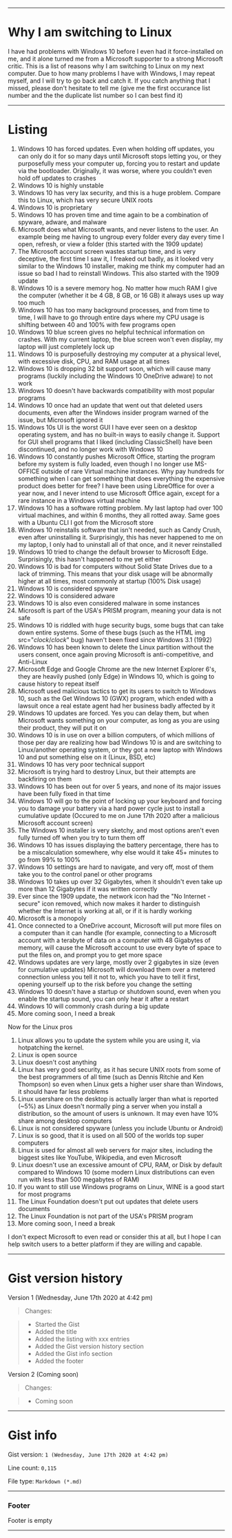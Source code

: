 
***

# Why I am switching to Linux

I have had problems with Windows 10 before I even had it force-installed on me, and it alone turned me from a Microsoft supporter to a strong Microsoft critic.
This is a list of reasons why I am switching to Linux on my next computer. Due to how many problems I have with Windows, I may repeat myself, and I will try to go back and catch it. If you catch anything that I missed, please don't hesitate to tell me (give me the first occurance list number and the the duplicate list number so I can best find it)

***

# Listing

1. Windows 10 has forced updates. Even when holding off updates, you can only do it for so many days until Microsoft stops letting you, or they purposefully mess your computer up, forcing you to restart and update via the bootloader. Originally, it was worse, where you couldn't even hold off updates to crashes
2. Windows 10 is highly unstable
3. Windows 10 has very lax security, and this is a huge problem. Compare this to Linux, which has very secure UNIX roots
4. Windows 10 is proprietary
5. Windows 10 has proven time and time again to be a combination of spyware, adware, and malware
6. Microsoft does what Microsoft wants, and never listens to the user. An example being me having to ungroup every folder every day every time I open, refresh, or view a folder (this started with the 1909 update)
7. The Microsoft account screen wastes startup time, and is very deceptive, the first time I saw it, I freaked out badly, as it looked very similar to the Windows 10 installer, making me think my computer had an issue so bad I had to reinstall Windows. This also started with the 1909 update
8. Windows 10 is a severe memory hog. No matter how much RAM I give the computer (whether it be 4 GB, 8 GB, or 16 GB) it always uses up way too much
9. Windows 10 has too many background processes, and from time to time, I will have to go through entire days where my CPU usage is shifting between 40 and 100% with few programs open
10. Windows 10 blue screen gives no helpful technical information on crashes. With my current laptop, the blue screen won't even display, my laptop will just completely lock up
11. Windows 10 is purposefully destroying my computer at a physical level, with excessive disk, CPU, and RAM usage at all times
12. Windows 10 is dropping 32 bit support soon, which will cause many programs (luckily including the Windows 10 OneDrive adware) to not work
13. Windows 10 doesn't have backwards compatibility with most popular programs
14. Windows 10 once had an update that went out that deleted users documents, even after the Windows insider program warned of the issue, but Microsoft ignored it
15. Windows 10s UI is the worst GUI I have ever seen on a desktop operating system, and has no built-in ways to easily change it. Support for GUI shell programs that I liked (including ClassicShell) have been discontinued, and no longer work with Windows 10
16. Windows 10 constantly pushes Microsoft Office, starting the program before my system is fully loaded, even though I no longer use MS-OFFICE outside of rare Virtual machine instances. Why pay hundreds for something when I can get something that does everything the expensive product does better for free? I have been using LibreOffice for over a year now, and I never intend to use Microsoft Office again, except for a rare instance in a Windows virtual machine
17. Windows 10 has a software rotting problem. My last laptop had over 100 virtual machines, and within 6 months, they all rotted away. Same goes with a Ubuntu CLI I got from the Microsoft store
18. Windows 10 reinstalls software that isn't needed, such as Candy Crush, even after uninstalling it. Surprisingly, this has never happened to me on my laptop, I only had to uninstall all of that once, and it never reinstalled
19. Windows 10 tried to change the default browser to Microsoft Edge. Surprisingly, this hasn't happened to me yet either
20. Windows 10 is bad for computers without Solid State Drives due to a lack of trimming. This means that your disk usage will be abnormally higher at all times, most commonly at startup (100% Disk usage)
21. Windows 10 is considered spyware
22. Windows 10 is considered adware
23. Windows 10 is also even considered malware in some instances
24. Microsoft is part of the USA's PRISM program, meaning your data is not safe
25. Windows 10 is riddled with huge security bugs, some bugs that can take down entire systems. Some of these bugs (such as the HTML img src="$clock/clock$" bug) haven't been fixed since Windows 3.1 (1992)
26. Windows 10 has been known to delete the Linux partition without the users consent, once again proving Microsoft is anti-competitive, and Anti-Linux
27. Microsoft Edge and Google Chrome are the new Internet Explorer 6's, they are heavily pushed (only Edge) in Windows 10, which is going to cause history to repeat itself
28. Microsoft used malicious tactics to get its users to switch to Windows 10, such as the Get Windows 10 (GWX) program, which ended with a lawsuit once a real estate agent had her business badly affected by it
29. Windows 10 updates are forced. Yes you can delay them, but when Microsoft wants something on your computer, as long as you are using their product, they will put it on
30. Windows 10 is in use on over a billion computers, of which millions of those per day are realizing how bad Windows 10 is and are switching to Linux/another operating system, or they got a new laptop with Windows 10 and put something else on it (Linux, BSD, etc)
31. Windows 10 has very poor technical support
32. Microsoft is trying hard to destroy Linux, but their attempts are backfiring on them
33. Windows 10 has been out for over 5 years, and none of its major issues have been fully fixed in that time
34. Windows 10 will go to the point of locking up your keyboard and forcing you to damage your battery via a hard power cycle just to install a cumulative update (Occured to me on June 17th 2020 after a malicious Microsoft account screen)
35. The Windows 10 installer is very sketchy, and most options aren't even fully turned off when you try to turn them off
36. Windows 10 has issues displaying the battery percentage, there has to be a miscalculation somewhere, why else would it take 45+ minutes to go from 99% to 100%
37. Windows 10 settings are hard to navigate, and very off, most of them take you to the control panel or other programs
38. Windows 10 takes up over 32 Gigabytes, when it shouldn't even take up more than 12 Gigabytes if it was written correctly
39. Ever since the 1909 update, the network icon had the "No Internet - secure" icon removed, which now makes it harder to distinguish whether the Internet is working at all, or if it is hardly working
40. Microsoft is a monopoly
41. Once connected to a OneDrive account, Microsoft will put more files on a computer than it can handle (for example, connecting to a Microsoft account with a terabyte of data on a computer with 48 Gigabytes of memory, will cause the Microsoft account to use every byte of space to put the files on, and prompt you to get more space
42. Windows updates are very large, mostly over 2 gigabytes in size (even for cumulative updates) Microsoft will download them over a metered connection unless you tell it not to, which you have to tell it first, opening yourself up to the risk before you change the setting
43. Windows 10 doesn't have a startup or shutdown sound, even when you enable the startup sound, you can only hear it after a restart
44. Windows 10 will commonly crash during a big update
45. More coming soon, I need a break

Now for the Linux pros

1. Linux allows you to update the system while you are using it, via hotpatching the kernel. 
2. Linux is open source
3. Linux doesn't cost anything
4. Linux has very good security, as it has secure UNIX roots from some of the best programmers of all time (such as Dennis Ritchie and Ken Thompson) so even when Linux gets a higher user share than Windows, it should have far less problems
5. Linux usershare on the desktop is actually larger than what is reported (~5%) as Linux doesn't normally ping a server when you install a distribution, so the amount of users is unknown. It may even have 10% share among desktop computers
6. Linux is not considered spyware (unless you include Ubuntu or Android)
7. Linux is so good, that it is used on all 500 of the worlds top super computers
8. Linux is used for almost all web servers for major sites, including the biggest sites like YouTube, Wikipedia, and even Microsoft
9. Linux doesn't use an excessive amount of CPU, RAM, or Disk by default compared to Windows 10 (some modern Linux distributions can even run with less than 500 megabytes of RAM)
10. If you want to still use Windows programs on Linux, WINE is a good start for most programs
11. The Linux Foundation doesn't put out updates that delete users documents
12. The Linux Foundation is not part of the USA's PRISM program
13. More coming soon, I need a break

I don't expect Microsoft to even read or consider this at all, but I hope I can help switch users to a better platform if they are willing and capable.

***

# Gist version history

Version 1 (Wednesday, June 17th 2020 at 4:42 pm)

> Changes:

> * Started the Gist
> * Added the title
> * Added the listing with xxx entries
> * Added the Gist version history section
> * Added the Gist info section
> * Added the footer

Version 2 (Coming soon)

> Changes:

> * Coming soon

***

# Gist info

Gist version: `1 (Wednesday, June 17th 2020 at 4:42 pm)`

Line count: `0,115`

File type: `Markdown (*.md)`

***

### Footer

Footer is empty

***
